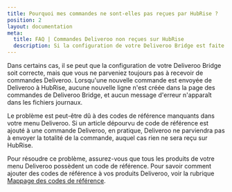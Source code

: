 ```yaml
---
title: Pourquoi mes commandes ne sont-elles pas reçues par HubRise ?
position: 2
layout: documentation
meta:
  title: FAQ | Commandes Deliveroo non reçues sur HubRise
  description: Si la configuration de votre Deliveroo Bridge est faite mais vous ne recevez pas de commandes Deliveroo, il se peut qu'il y ait des codes ref manquants.
---
```


Dans certains cas, il se peut que la configuration de votre Deliveroo Bridge soit correcte, mais que vous ne parveniez toujours pas à recevoir de commandes Deliveroo. Lorsqu'une nouvelle commande est envoyée de Deliveroo à HubRise, aucune nouvelle ligne n'est créée dans la page des commandes de Deliveroo Bridge, et aucun message d'erreur n'apparaît dans les fichiers journaux.

Le problème est peut-être dû à des codes de référence manquants dans votre menu Deliveroo. Si un article dépourvu de code de référence est ajouté à une commande Deliveroo, en pratique, Deliveroo ne parviendra pas à envoyer la totalité de la commande, auquel cas rien ne sera reçu sur HubRise.

Pour résoudre ce problème, assurez-vous que tous les produits de votre menu Deliveroo possèdent un code de référence. Pour savoir comment ajouter des codes de référence à vos produits Deliveroo, voir la rubrique [Mappage des codes de référence](/apps/deliveroo/map-ref-codes).

